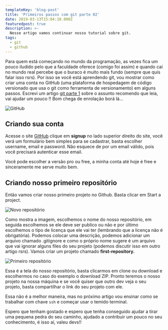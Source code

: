 ```yaml
---
templateKey: 'blog-post'
title: 'Primeiros passos com git parte 02'
date: 2019-03-13T15:04:10.000Z
featuredpost: true
description: >-
  Nesse artigo vamos continuar nosso tutorial sobre git.
tags:
  - git
  - github
---
```


Para quem está começando no mundo da programação, as vezes fica um pouco iludido pelo que a faculdade oferece (comigo foi assim) e quando caí no mundo real percebe que o buraco é muito mais fundo (sempre que quis falar isso rsrs). Por isso se você está aprendendo git, vou mostrar como criar uma conta no GitHub (uma plataforma de hospedagem de código versionado que usa o git como ferramenta de versionamento) em alguns passos. Escrevi um artigo [git parte 1](https://mayconbalves.com.br/primeiros-passos-com-git-parte01/) sobre o assunto recomendo que leia, vai ajudar um pouco !! Bom chega de enrolação borá lá…

![GitHub](/assets/img/github.jpeg)

## Criando sua conta

Acesse o site [GitHub](https://github.com/) clique em **signup** no lado superior direito do site, você verá um formulário bem simples para se cadastrar, basta escolher username, email e password. Não esquece de por um email válido,
pois você precisará autenticar esse email.

Você pode escolher a versão pro ou free, a minha conta até hoje é free e sinceramente me serve muito bem.

## Criando nosso primeiro repositório

Então vamos criar nosso primeiro projeto no Github. Basta clicar em Start a project.

![Novo repositório](/assets/img/new_repository.png)

Como mostra a imagem, escolhemos o nome do nosso repositório, em seguida escolhemos se ele deve ser publico ou não e por último escolhemos o tipo de licença que ele vai ter (lembrando que a licença não é obrigatória). Podemos colocar uma descrição, podemos adicionar um arquivo chamado .gitignore e como o próprio nome sugere é um arquivo que vai ignorar alguns files do seu projeto (podemos discutir isso em outro artigo rsrs). Vamos criar um projeto chamado **first-repository.**

![Primeiro repositório](/assets/img/first_repository.png)

Essa é a tela do nosso repositório, basta clicarmos em clone ou download e escolhermos no caso do exemplo o download ZIP. Pronto teremos o nosso projeto na nossa máquina e se você quiser que outro dev veja o seu projeto, basta compartilhar o link do seu projeto com ele.

Essa não é a melhor maneira, mas no próximo artigo vou ensinar como se trabalhar com chave `ssh` e começar usar o temido terminal.

Espero que tenham gostado e espero que tenha conseguido ajudar a tirar uma pequena pedra do seu caminho, ajudado a contribuir um pouco no seu conhecimento, é isso aí, valeu devs!!
